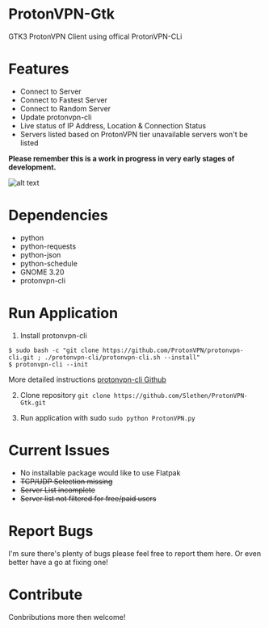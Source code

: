# ProtonVPN-Gtk
GTK3 ProtonVPN Client using offical ProtonVPN-CLi

# Features
- Connect to Server
- Connect to Fastest Server
- Connect to Random Server
- Update protonvpn-cli
- Live status of IP Address, Location & Connection Status
- Servers listed based on ProtonVPN tier unavailable servers won't be listed

**Please remember this is a work in progress in very early stages of development.**

![alt text](https://i.imgur.com/RgOZjwE.png "ProtonVPN-GTK Screenshot")

# Dependencies
- python
- python-requests
- python-json
- python-schedule
- GNOME 3.20
- protonvpn-cli

# Run Application
1. Install protonvpn-cli
```
$ sudo bash -c "git clone https://github.com/ProtonVPN/protonvpn-cli.git ; ./protonvpn-cli/protonvpn-cli.sh --install"
$ protonvpn-cli --init
```

More detailed instructions
[protonvpn-cli Github](https://github.com/ProtonVPN/protonvpn-cli)

2. Clone repository
`git clone https://github.com/Slethen/ProtonVPN-Gtk.git`

3. Run application with sudo
`sudo python ProtonVPN.py`

# Current Issues
- No installable package would like to use Flatpak
- ~~TCP/UDP Selection missing~~
- ~~Server List incomplete~~
- ~~Server list not filtered for free/paid users~~

# Report Bugs
I'm sure there's plenty of bugs please feel free to report them here.
Or even better have a go at fixing one!

# Contribute
Conbributions more then welcome!
